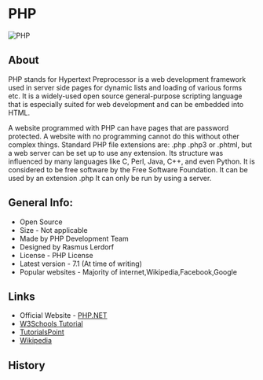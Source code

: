 # PHP
![PHP](https://en.wikipedia.org/wiki/PHP#/media/File:PHP-logo.svg)
## About
PHP stands for Hypertext Preprocessor is a web development framework used in server side pages for dynamic lists and loading of various forms etc.
It is a widely-used open source general-purpose scripting language that is especially suited for web development and can be embedded into HTML.

A website programmed with PHP can have pages that are password protected. A website with no programming cannot do this without other complex things. Standard PHP file extensions are: .php .php3 or .phtml, but a web server can be set up to use any extension.
Its structure was influenced by many languages like C, Perl, Java, C++, and even Python. It is considered to be free software by the Free Software Foundation.
It can be used by an extension .php 
It can only be run by using a server.

## General Info:
* Open Source
* Size - Not applicable
* Made by PHP Development Team
* Designed by Rasmus Lerdorf
* License - PHP License
* Latest version - 7.1 (At time of writing)
* Popular websites - Majority of internet,Wikipedia,Facebook,Google
 
## Links
* Official Website - [PHP.NET](http://php.net)
* [W3Schools Tutorial](https://www.w3schools.com/php/)
* [TutorialsPoint](https://www.tutorialspoint.com/php)
* [Wikipedia](https://en.wikipedia.org/wiki/PHP)

## History